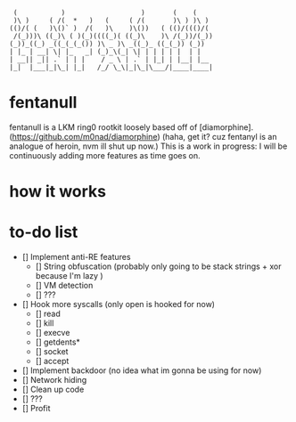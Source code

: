 ```
 (           )                   )       (    (     
 )\ )     ( /(  *   )   (     ( /(       )\ ) )\ )  
(()/( (   )\()` )  /(   )\    )\())   ( (()/((()/(  
 /(_)))\ ((_)\ ( )(_)((((_)( ((_)\    )\ /(_))/(_)) 
(_))_((_) _((_(_(_()) )\ _ )\ _((_)_ ((_(_)) (_))   
| |_ | __| \| |_   _| (_)_\(_| \| | | | | |  | |    
| __|| _|| .` | | |    / _ \ | .` | |_| | |__| |__  
|_|  |___|_|\_| |_|   /_/ \_\|_|\_|\___/|____|____| 
```
# fentanull 
fentanull is a LKM ring0 rootkit loosely based off of [diamorphine].(https://github.com/m0nad/diamorphine) (haha, get it? cuz fentanyl is an analogue of heroin, nvm ill shut up now.) This is a work in progress: I will be continuously adding more features as time goes on. 

# how it works 


# to-do list 
- [] Implement anti-RE features 
	- [] String obfuscation (probably only going to be stack strings + xor because I'm lazy )
	- [] VM detection 
	- [] ???
- [] Hook more syscalls (only open is hooked for now)
	- [] read 
	- [] kill 
	- [] execve 
	- [] getdents* 
	- [] socket
	- [] accept 
- [] Implement backdoor (no idea what im gonna be using for now)
- [] Network hiding 
- [] Clean up code 
- [] ??? 
- [] Profit 